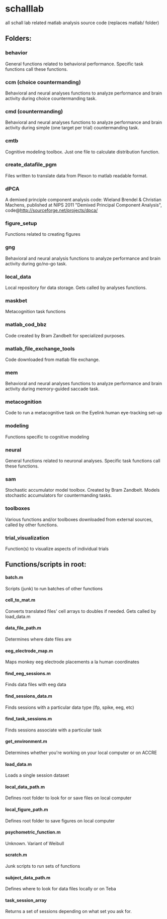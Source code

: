 # schalllab
all schall lab related matlab analysis source code (replaces matlab/ folder)

## Folders:
### behavior
General functions related to behavioral performance. Specific task functions call these functions.

### ccm (choice countermanding)
Behavioral and neural analyses functions to analyze performance and brain activity during choice countermanding task.

### cmd (countermanding)
Behavioral and neural analyses functions to analyze performance and brain activity during simple (one target per trial) countermanding task.

### cmtb
Cognitive modeling toolbox. Just one file to calculate distribution function.

### create_datafile_pgm
Files written to translate data from Plexon to matlab readable format. 

### dPCA
A demixed principle component analysis code:
Wieland Brendel & Christian Machens, published at NIPS 2011 "Demixed
Principal Component Analysis", code@http://sourceforge.net/projects/dpca/

### figure_setup
Functions related to creating figures

### gng
Behavioral and neural analysis functions to analyze performance and brain activity during go/no-go task.

### local_data
Local repository for data storage. Gets called by analyses functions.

### maskbet
Metacognition task functions

### matlab_cod_bbz
Code created by Bram Zandbelt for specialized purposes.

### matlab_file_exchange_tools
Code downloaded from matlab file exchange.

### mem
Behavioral and neural analyses functions to analyze performance and brain activity during memory-guided saccade task.

### metacognition
Code to run a metacognitive task on the Eyelink human eye-tracking set-up

### modeling
Functions specific to cognitive modeling

### neural
General functions related to neuronal analyses. Specific task functions call these functions.

### sam
Stochastic accumulator model toolbox. Created by Bram Zandbelt. Models stochastic accumulators for countermanding tasks.

### toolboxes
Various functions and/or toolboxes downloaded from external sources, called by other functions.

### trial_visualization
Function(s) to visualize aspects of individual trials



## Functions/scripts in root:
#### batch.m
Scripts (junk) to run batches of other functions

#### cell_to_mat.m
Converts translated files' cell arrays to doubles if needed. Gets called by load_data.m

#### data_file_path.m
Determines where date files are

#### eeg_electrode_map.m
Maps monkey eeg electrode placements a la human coordinates

#### find_eeg_sessions.m
Finds data files with eeg data

#### find_sessions_data.m
Finds sessions with a particular data type (lfp, spike, eeg, etc)

#### find_task_sessions.m
Finds sessions associate with a particular task

#### get_environment.m
Determines whether you're working on your local computer or on ACCRE

#### load_data.m
Loads a single session dataset

#### local_data_path.m
Defines root folder to look for or save files on local computer

#### local_figure_path.m
Defines root folder to save figures on local computer

#### psychometric_function.m
Unknown. Variant of Weibull

#### scratch.m
Junk scripts to run sets of functions

#### subject_data_path.m
Defines where to look for data files locally or on Teba

#### task_session_array
Returns a set of sessions depending on what set you ask for.


